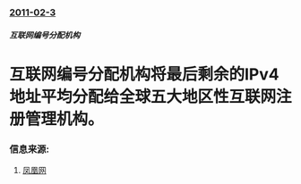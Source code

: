 ### [2011-02-3](/zh/news/2011/02/3/index.md)

##### 互联网编号分配机构
# 互联网编号分配机构将最后剩余的IPv4地址平均分配给全球五大地区性互联网注册管理机构。




### 信息来源:

1. [凤凰网](http://finance.ifeng.com/news/tech/20110204/3363908.shtml)
